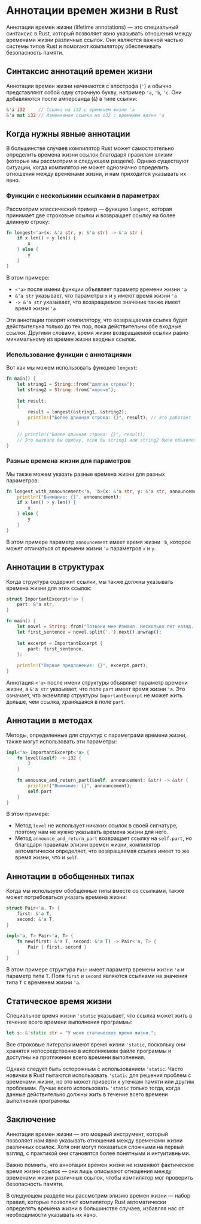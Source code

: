 # Аннотации времен жизни в Rust

Аннотации времен жизни (lifetime annotations) — это специальный синтаксис в Rust, который позволяет явно указывать отношения между временами жизни различных ссылок. Они являются важной частью системы типов Rust и помогают компилятору обеспечивать безопасность памяти.

## Синтаксис аннотаций времен жизни

Аннотации времен жизни начинаются с апострофа (`'`) и обычно представляют собой одну строчную букву, например `'a`, `'b`, `'c`. Они добавляются после амперсанда (`&`) в типе ссылки:

```rust
&'a i32     // Ссылка на i32 с временем жизни 'a
&'a mut i32 // Изменяемая ссылка на i32 с временем жизни 'a
```

## Когда нужны явные аннотации

В большинстве случаев компилятор Rust может самостоятельно определить времена жизни ссылок благодаря правилам элизии (которые мы рассмотрим в следующем разделе). Однако существуют ситуации, когда компилятор не может однозначно определить отношения между временами жизни, и нам приходится указывать их явно.

### Функции с несколькими ссылками в параметрах

Рассмотрим классический пример — функцию `longest`, которая принимает две строковые ссылки и возвращает ссылку на более длинную строку:

```rust
fn longest<'a>(x: &'a str, y: &'a str) -> &'a str {
    if x.len() > y.len() {
        x
    } else {
        y
    }
}
```

В этом примере:
- `<'a>` после имени функции объявляет параметр времени жизни `'a`
- `&'a str` указывает, что параметры `x` и `y` имеют время жизни `'a`
- `-> &'a str` указывает, что возвращаемое значение также имеет время жизни `'a`

Эти аннотации говорят компилятору, что возвращаемая ссылка будет действительна только до тех пор, пока действительны обе входные ссылки. Другими словами, время жизни возвращаемой ссылки равно минимальному из времен жизни входных ссылок.

### Использование функции с аннотациями

Вот как мы можем использовать функцию `longest`:

```rust
fn main() {
    let string1 = String::from("долгая строка");
    let string2 = String::from("короче");
    
    let result;
    {
        result = longest(&string1, &string2);
        println!("Более длинная строка: {}", result); // Это работает
    }
    
    // println!("Более длинная строка: {}", result); 
    // Это вызвало бы ошибку, если бы string1 или string2 были объявлены внутри блока
}
```

### Разные времена жизни для параметров

Мы также можем указать разные времена жизни для разных параметров:

```rust
fn longest_with_announcement<'a, 'b>(x: &'a str, y: &'a str, announcement: &'b str) -> &'a str {
    println!("Внимание: {}", announcement);
    if x.len() > y.len() {
        x
    } else {
        y
    }
}
```

В этом примере параметр `announcement` имеет время жизни `'b`, которое может отличаться от времени жизни `'a` параметров `x` и `y`.

## Аннотации в структурах

Когда структура содержит ссылки, мы также должны указывать времена жизни для этих ссылок:

```rust
struct ImportantExcerpt<'a> {
    part: &'a str,
}

fn main() {
    let novel = String::from("Позвони мне Измаил. Несколько лет назад...");
    let first_sentence = novel.split('.').next().unwrap();
    
    let excerpt = ImportantExcerpt {
        part: first_sentence,
    };
    
    println!("Первое предложение: {}", excerpt.part);
}
```

Аннотация `<'a>` после имени структуры объявляет параметр времени жизни, а `&'a str` указывает, что поле `part` имеет время жизни `'a`. Это означает, что экземпляр структуры `ImportantExcerpt` не может жить дольше, чем ссылка, хранящаяся в поле `part`.

## Аннотации в методах

Методы, определенные для структур с параметрами времени жизни, также могут использовать эти параметры:

```rust
impl<'a> ImportantExcerpt<'a> {
    fn level(&self) -> i32 {
        3
    }
    
    fn announce_and_return_part(&self, announcement: &str) -> &str {
        println!("Внимание: {}", announcement);
        self.part
    }
}
```

В этом примере:
- Метод `level` не использует никаких ссылок в своей сигнатуре, поэтому нам не нужно указывать времена жизни для него.
- Метод `announce_and_return_part` возвращает ссылку на `self.part`, но благодаря правилам элизии времен жизни, компилятор автоматически определяет, что возвращаемая ссылка имеет то же время жизни, что и `self`.

## Аннотации в обобщенных типах

Когда мы используем обобщенные типы вместе со ссылками, также может потребоваться указать времена жизни:

```rust
struct Pair<'a, T> {
    first: &'a T,
    second: &'a T,
}

impl<'a, T> Pair<'a, T> {
    fn new(first: &'a T, second: &'a T) -> Pair<'a, T> {
        Pair { first, second }
    }
}
```

В этом примере структура `Pair` имеет параметр времени жизни `'a` и параметр типа `T`. Поля `first` и `second` являются ссылками на значения типа `T` с временем жизни `'a`.

## Статическое время жизни

Специальное время жизни `'static` указывает, что ссылка может жить в течение всего времени выполнения программы:

```rust
let s: &'static str = "У меня статическое время жизни.";
```

Все строковые литералы имеют время жизни `'static`, поскольку они хранятся непосредственно в исполняемом файле программы и доступны на протяжении всего времени выполнения.

Однако следует быть осторожным с использованием `'static`. Часто новички в Rust пытаются использовать `'static` для решения проблем с временами жизни, но это может привести к утечкам памяти или другим проблемам. Лучше всего использовать `'static` только тогда, когда данные действительно должны жить в течение всего времени выполнения программы.

## Заключение

Аннотации времен жизни — это мощный инструмент, который позволяет нам явно указывать отношения между временами жизни различных ссылок. Хотя они могут показаться сложными на первый взгляд, с практикой они становятся более понятными и интуитивными.

Важно помнить, что аннотации времен жизни не изменяют фактическое время жизни ссылок — они лишь описывают отношения между временами жизни различных ссылок, чтобы компилятор мог проверить безопасность памяти.

В следующем разделе мы рассмотрим элизию времен жизни — набор правил, которые позволяют компилятору Rust автоматически определять времена жизни в большинстве случаев, избавляя нас от необходимости указывать их явно.